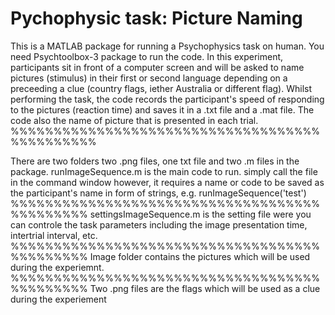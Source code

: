 # Pychophysic task: Picture Naming
 
This is a MATLAB package for running a Psychophysics task on human. You need Psychtoolbox-3 package to run the code. In this experiment, participants sit in front of a computer screen and will be asked to name pictures (stimulus) in their first or second language depending on a preceeding a clue (country flags, iether Australia or different flag). Whilst performing the task, the code records the participant's speed of responding to the pictures (reaction time) and saves it in a .txt file and a .mat file. The code also the name of picture that is presented in each trial. 
%%%%%%%%%%%%%%%%%%%%%%%%%%%%%%%%%%%%%%%%%%%%%%

There are two folders two .png files, one txt file and two .m files in the package. 
runImageSequence.m is the main code to run. simply call the file in the command window however, it requires a name or code to be saved as the participant's name in form of strings, e.g. runImageSequence('test')
%%%%%%%%%%%%%%%%%%%%%%%%%%%%%%%%%%%%%%%%%%%%%
settingsImageSequence.m is the setting file were you can controle the task parameters including the image presentation time, intertrial interval, etc. 
%%%%%%%%%%%%%%%%%%%%%%%%%%%%%%%%%%%%%%%%%%%%%
Image folder contains the pictures which will be used during the experiemnt.
%%%%%%%%%%%%%%%%%%%%%%%%%%%%%%%%%%%%%%%%%%%%%
Two .png files are the flags which will be used as a clue during the experiement 

